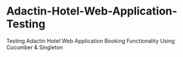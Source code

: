 # Adactin-Hotel-Web-Application-Testing
Testing Adactin Hotel Web Application Booking Functionality Using Cucumber &amp; Singleton
